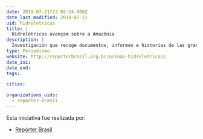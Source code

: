 ```yaml
---
date: 2019-07-21T23:02:24.000Z
date_last_modified: 2019-07-21
uid: hidreletricas
title: |
  Hidrelétricas avançam sobre a Amazônia
description: |
  Investigación que recoge documentos, informes e historias de las grandes plantas de energía en construcción en la Amazonia.
type: Periodismo
website: http://reporterbrasil.org.br/usinas-hidreletricas/
date_ini: 
date_end: 
tags:

cities: 

organizations_uids:
  - reporter-brasil
---
```


Esta iniciativa fue realizada por:

- [Repórter Brasil](/organizaciones/reporter-brasil)
